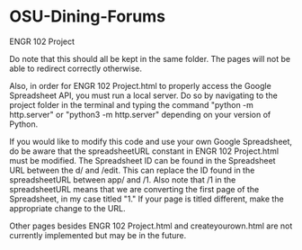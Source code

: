 # OSU-Dining-Forums
 ENGR 102 Project

Do note that this should all be kept in the same folder. The pages will not be able to redirect correctly otherwise.

Also, in order for ENGR 102 Project.html to properly access the Google Spreadsheet API, you must run a local server. Do so by navigating to the project folder in the terminal and typing the command "python -m http.server" or "python3 -m http.server" depending on your version of Python.

If you would like to modify this code and use your own Google Spreadsheet, do be aware that the spreadsheetURL constant in ENGR 102 Project.html must be modified. The Spreadsheet ID can be found in the Spreadsheet URL between the d/ and /edit. This can replace the ID found in the spreadsheetURL between app/ and /1. Also note that /1 in the spreadsheetURL means that we are converting the first page of the Spreadsheet, in my case titled "1." If your page is titled different, make the appropriate change to the URL.

Other pages besides ENGR 102 Project.html and createyourown.html are not currently implemented but may be in the future.
